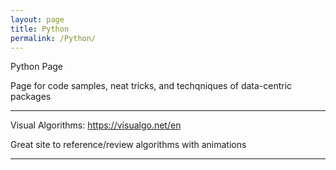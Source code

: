 ```yaml
---
layout: page
title: Python
permalink: /Python/
---
```

Python Page

Page for code samples, neat tricks, and techqniques of data-centric packages 


---------------------------

Visual Algorithms:
https://visualgo.net/en

Great site to reference/review algorithms with animations

---------------------------


